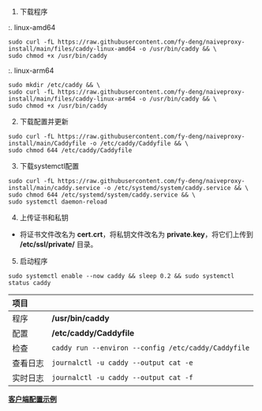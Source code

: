 
1. 下载程序

:. linux-amd64

```
sudo curl -fL https://raw.githubusercontent.com/fy-deng/naiveproxy-install/main/files/caddy-linux-amd64 -o /usr/bin/caddy && \
sudo chmod +x /usr/bin/caddy
```

:. linux-arm64

```
sudo mkdir /etc/caddy && \
sudo curl -fL https://raw.githubusercontent.com/fy-deng/naiveproxy-install/main/files/caddy-linux-arm64 -o /usr/bin/caddy && \
sudo chmod +x /usr/bin/caddy
```

2. 下载配置并更新

```
sudo curl -fL https://raw.githubusercontent.com/fy-deng/naiveproxy-install/main/Caddyfile -o /etc/caddy/Caddyfile && \
sudo chmod 644 /etc/caddy/Caddyfile
```

3. 下载systemctl配置

```
sudo curl -fL https://raw.githubusercontent.com/fy-deng/naiveproxy-install/main/caddy.service -o /etc/systemd/system/caddy.service && \ 
sudo chmod 644 /etc/systemd/system/caddy.service && \
sudo systemctl daemon-reload
```

4. 上传证书和私钥

- 将证书文件改名为 **cert.crt**，将私钥文件改名为 **private.key**，将它们上传到 **/etc/ssl/private/** 目录。

5. 启动程序

```
sudo systemctl enable --now caddy && sleep 0.2 && sudo systemctl status caddy
```

| 项目 | |
| :--- | :--- |
| 程序 | **/usr/bin/caddy** |
| 配置 | **/etc/caddy/Caddyfile** |
| 检查 | `caddy run --environ --config /etc/caddy/Caddyfile` |
| 查看日志 | `journalctl -u caddy --output cat -e` |
| 实时日志 | `journalctl -u caddy --output cat -f` |

[**客户端配置示例**](https://raw.githubusercontent.com/fy-deng/naiveproxy-install/main/client.json)
